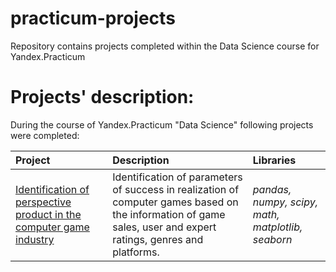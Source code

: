 # practicum-projects
Repository contains projects completed within the Data Science course for Yandex.Practicum

# Projects' description: 
During the course of Yandex.Practicum "Data Science" following projects were completed:

| Project | Description | Libraries | 
| :---------------------- | :---------------------- | :---------------------- |
| [Identification of perspective product in the computer game industry](https://github.com/nmatvienk/practicum-projects/tree/main/1%20computer-game-industry) | Identification of parameters of success in realization of computer games based on the information of game sales, user and expert ratings, genres and platforms. | *pandas, numpy, scipy, math, matplotlib, seaborn*|
